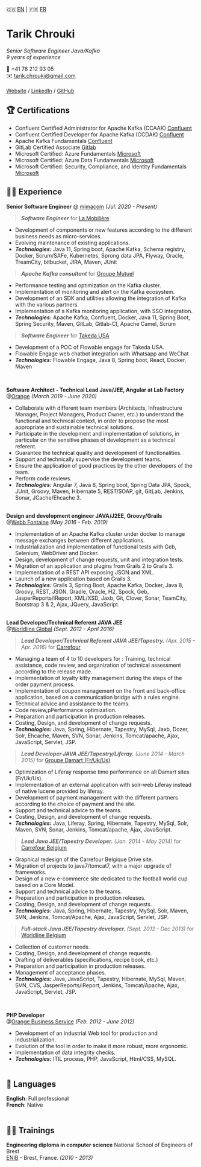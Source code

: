 🇬🇧 [EN]() | 🇫🇷 [FR](https://tarikchrouki.github.io/cv/fr/)
# Tarik Chrouki

 _Senior Software Engineer Java/Kafka_ <br>
 _9 years of experience_

📱 +41 78 212 93 05 <br/>
✉️ [tarik.chrouki@gmail.com](mailto:tarik.chrouki@gmail.com)<br/>
<br/>
[Website](https://chrouki.com/) / [LinkedIn](https://www.linkedin.com/in/tarikchrouki/) / [GitHub](https://github.com/tarikchrouki/)

## 🏆 Certifications
 - Confluent Certified Administrator for Apache Kafka (CCAAK) [Confluent](https://www.credential.net/61d2299d-19e5-4b7a-b49f-122c3b5c6659)
 - Confluent Certified Developer for Apache Kafka (CCDAK) [Confluent](https://www.credential.net/286034aa-6505-4bd5-a7c5-468fae8b4621#gs.3kuzds)
 - Apache Kafka Fundamentals [Confluent](https://www.credential.net/e596d6cc-7cb6-489b-a694-b2f18de4e97a#gs.3kv2n6)
 - GitLab Certified Associate [Gitlab](https://gitlab.badgr.com/public/assertions/bUe5saFBT8Souff7dtr89Q)
 - Microsoft Certified: Azure Fundamentals [Microsoft](https://www.credly.com/badges/51c9ff32-bccb-48f0-8c03-86ddb43c0e14)
 - Microsoft Certified: Azure Data Fundamentals [Microsoft](https://www.credly.com/badges/b862d15a-beab-4355-a601-e66d51de1827)
 - Microsoft Certified: Security, Compliance, and Identity Fundamentals [Microsoft](https://www.credly.com/badges/f71499ca-e7e4-4bd5-a8ce-01cd62e43035)

## 👨‍💻 Experience

 **Senior Software Engineer** @ [mimacom](https://www.mimacom.com/fr/) _(Jul. 2020 - Present)_ <br>

 >***Software Engineer*** for [La Mobilière](https://www.mobiliere.ch)
 - Development of components or new features according to the different business needs as micro-services.
 - Evolving maintenance of existing applications.
 - **_Technologies:_** Java 11, Spring boot, Apache Kafka, Schema registry, Docker, Scrum/SAFe, Kubernetes, Sprong data JPA, Flyway, Oracle, TreamCity, bitbucket, JIRA,
 Maven, JUnit

 >***Apache Kafka consultant*** for [Groupe Mutuel](https://www.groupemutuel.ch/)
 - Performance testing and optimization on the Kafka cluster.
 - Implementation of monitoring and alert on the Kafka ecosystem.
 - Development of an SDK and utilities allowing the integration of Kafka with the various partners.
 - Implementation of a Kafka monitoring application, with SSO integration.
 - **_Technologies:_** Apache Kafka, Confluent, Docker, Java 11, Spring Boot, Spring Security, Maven, GitLab, Gitlab-CI, Apache Camel, Scrum

 >***Software Engineer*** for [Takeda USA](https://www.takeda.com/en-us/)
 - Development of a POC of Flowable engage for Takeda USA.
 - Flowable Engage web chatbot integration with Whatsapp and WeChat
 - **_Technologies:_** Flowable Engage, Java 8, Spring boot, React, Docker, Maven

 <br>

 **Software Architect - Technical Lead Java/JEE, Angular at Lab Factory**<br> @[Orange](https://wholesalefrance.orange.fr/fr/) _(March 2019 - June 2020)_ <br>
   - Collaborate with different team members (Architects, Infrastructure Manager, Project Managers, Product Owner, etc.) to understand the functional and technical context, in order to propose the most appropriate and sustainable technical solutions.
   - Participate in the development and implementation of solutions, in particular on the sensitive phases of development as a technical referent.
   - Guarantee the technical quality and development of functionalities.
   - Support and technically supervise the development teams.
   - Ensure the application of good practices by the other developers of the team.
   - Perform code reviews.
   - **_Technologies:_** Angular 7, Java 8, Spring boot, Spring Data JPA, Spock, JUnit, Groovy, Maven, Hibernate 5, REST/SOAP, git, GitLab, Jenkins, Sonar, JCache/Ehcache 3.
 <br><br>

 **Design and development engineer JAVA/J2EE, Groovy/Grails** <br>@[Webb Fontaine](https://webbfontaine.com/) _(May 2016 - Feb. 2019)_ <br>

   - Implementation of an Apache Kafka cluster under docker to manage message exchanges between different applications.
   - Industrialization and implementation of functional tests with Geb, Selenium, WebDriver and Docker.
   - Design, development of change requests, unit and integration tests.
   - Migration of an application and plugins from Grails 2 to Grails 3.
   - Implementation of a REST API exposing JSON and XML.
   - Launch of a new application based on Grails 3.
   - **_Technologies:_** Grails 3, Spring Boot, Apache Kafka, Docker, Java 8, Groovy, REST, JSON, Gradle, Oracle, H2, Spock, Geb, JasperReports/iReport, XML/XSD, Jaxb, Git,  Clover, Sonar, TeamCity, Bootstrap 3 \& 2, Ajax, JQuery, JavaScript.
     <br><br>

**Lead Developer/Technical Referent JAVA JEE** <br>@[Worldline Global](https://fr.worldline.com/) _(Sept. 2012 - April 2016)_ <br>

 >***Lead Developer/Technical Referent JAVA JEE/Tapestry.*** _(Apr. 2015 - Apr. 2016)_ for [Carrefour](https://www.carrefour.fr/)
   - Managing a team of 4 to 10 developers for : Training, technical assistance, code review, and organization of technical assessment according to the release made.
   - Implementation of loyalty kitty management during the steps of the order payment process.
   - Implementation of coupon management on the front and back-office application, based on a communication bridge with a rules engine.
   - Technical advice and assistance to the teams.
   - Code review,pPerformance optimization.
   - Preparation and participation in production releases.
   - Costing, Design, and development of change requests.
   - **_Technologies:_** Java, Spring, Hibernate, Tapestry, MySql, Jaxb, Dozer, Solr, Ehcache, Maven, SVN, Sonar, Jenkins, Tomcat/apache, Ajax, JavaScript, Servlet, JSP.

 >***Lead Developer JAVA JEE/Tapestry/Liferay.*** _(June 2014 - March 2015)_ for [Groupe Damart (Fr/Uk/Us)](https://www.damart.fr/)<br>
   - Optimization of Liferay response time performance on all Damart sites (Fr/Uk/Us).
   - Implementation of an external application with solr-web Liferay instead of native lucene provided by liferay.
   - Development of payment management with the different partners according to the choice of payment and the site.
   - Support and technical advice to the teams.
   - Costing, Design, and development of change requests.
   - **_Technologies:_** Java, Liferay, Spring, Hibernate, Tapestry, MySql, Solr, Maven, SVN, Sonar, Jenkins, Tomcat/apache, Ajax, JavaScript.<br>

 >***Lead Java JEE/Tapestry Developer.*** _(Jan. 2014 - May 2014)_ for [Carrefour Belgium]()<br>
   - Graphical redesign of the Carrefour Belgique Drive site.
   - Migration of projects to java7/tomcat7, with a major upgrade of frameworks.
   - Design of a new e-commerce site dedicated to the football world cup based on a Core Model.
   - Support and technical advice to the teams.
   - Preparation and participation in production releases.
   - Costing, Design, and development of change requests.
   - **_Technologies:_** Java, Spring, Hibernate, Tapestry, MySql, Solr, Maven, SVN, Jenkins, Tomcat/Apache, Ajax, JavaScript, Servlet, JSP.<br>

 >***Full-stack Java JEE/Tapestry developer.*** _(Sept. 2012 - Dec 2013)_ for [Worldline Belgium]()<br>
   - Collection of customer needs.
   - Costing, Design, and development of change requests.
   - Drafting of deliverables (specifications, recipe book, etc.)
   - Preparation and participation in production releases.
   - Management of acceptance phases.
   - **_Technologies:_** Java, JavaScript, Tapestry, Hibernate, MySql, Maven, SVN, CVS, JasperReports/iReport, Jenkins, Tomcat/Apache, Ajax, JavaScript, Servlet, JSP.

 <br>

 **PHP Developer** <br>@[Orange Business Service](https://www.orange-business.com/fr) _(Feb. 2012 - June 2012)_ <br>
   - Development of an industrial Web tool for production and industrialization.
   - Evolution of the tool in order to make it more robust, more ergonomic.
   - Implementation of data integrity checks.
   - **_Technologies:_** ITIL process, PHP, JavaScript, Html/CSS, MySQL.<br><br>

## 💬 Languages

 **English**: Full professional <br>
 **French**: Native
 <br><br>

## 👨‍🎓 Trainings

 **Engineering diploma in computer science** National School of Engineers of Brest<br>
 [ENIB](https://www.enib.fr/fr/) - Brest, France.  _(2010 - 2013)_ <br>
